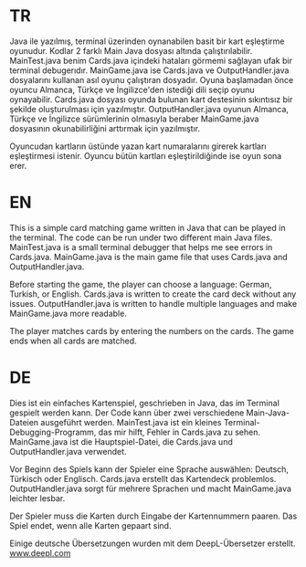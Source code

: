 # TR
Java ile yazılmış, terminal üzerinden oynanabilen basit bir kart eşleştirme oyunudur.
Kodlar 2 farklı Main Java dosyası altında çalıştırılabilir.
MainTest.java benim Cards.java içindeki hataları görmemi sağlayan ufak bir terminal debugerıdır.
MainGame.java ise Cards.java ve OutputHandler.java dosyalarını kullanan asıl oyunu çalıştıran dosyadır.
Oyuna başlamadan önce oyuncu Almanca, Türkçe ve İngilizce'den istediği dili seçip oyunu oynayabilir.
Cards.java dosyası oyunda bulunan kart destesinin sıkıntısız bir şekilde oluşturulması için yazılmıştır.
OutputHandler.java oyunun Almanca, Türkçe ve İngilizce sürümlerinin olmasıyla beraber MainGame.java dosyasının okunabilirliğini arttırmak için yazılmıştır.

Oyuncudan kartların üstünde yazan kart numaralarını girerek kartları eşleştirmesi istenir.
Oyuncu bütün kartları eşleştirildiğinde ise oyun sona erer.

# EN
This is a simple card matching game written in Java that can be played in the terminal.
The code can be run under two different main Java files.
MainTest.java is a small terminal debugger that helps me see errors in Cards.java.
MainGame.java is the main game file that uses Cards.java and OutputHandler.java.

Before starting the game, the player can choose a language: German, Turkish, or English.
Cards.java is written to create the card deck without any issues.
OutputHandler.java is written to handle multiple languages and make MainGame.java more readable.

The player matches cards by entering the numbers on the cards.
The game ends when all cards are matched.

# DE
Dies ist ein einfaches Kartenspiel, geschrieben in Java, das im Terminal gespielt werden kann.
Der Code kann über zwei verschiedene Main-Java-Dateien ausgeführt werden.
MainTest.java ist ein kleines Terminal-Debugging-Programm, das mir hilft, Fehler in Cards.java zu sehen.
MainGame.java ist die Hauptspiel-Datei, die Cards.java und OutputHandler.java verwendet.

Vor Beginn des Spiels kann der Spieler eine Sprache auswählen: Deutsch, Türkisch oder Englisch.
Cards.java erstellt das Kartendeck problemlos.
OutputHandler.java sorgt für mehrere Sprachen und macht MainGame.java leichter lesbar.

Der Spieler muss die Karten durch Eingabe der Kartennummern paaren.
Das Spiel endet, wenn alle Karten gepaart sind.

Einige deutsche Übersetzungen wurden mit dem DeepL-Übersetzer erstellt.
www.deepl.com
